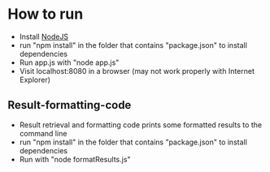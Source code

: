 # How to run

* Install [NodeJS](https://nodejs.org/en/download/)
* run "npm install" in the folder that contains "package.json" to install dependencies
* Run app.js with "node app.js"
* Visit localhost:8080 in a browser (may not work properly with Internet Explorer)

## Result-formatting-code
* Result retrieval and formatting code prints some formatted results to the command line
* run "npm install" in the folder that contains "package.json" to install dependencies
* Run with "node formatResults.js"
